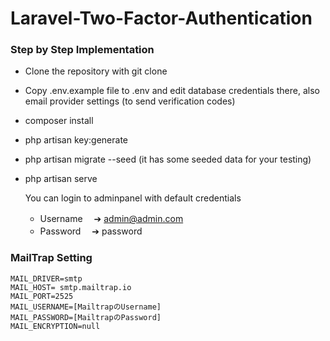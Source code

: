 # Laravel-Two-Factor-Authentication

### Step by Step Implementation

- Clone the repository with git clone
- Copy .env.example file to .env and edit database credentials there, also email provider settings (to send verification codes)
- composer install
- php artisan key:generate
- php artisan migrate --seed (it has some seeded data for your testing)
- php artisan serve

   You can login to adminpanel with default credentials 
     - Username 　➔  admin@admin.com
     - Password 　➔  password
     
 
 ### MailTrap Setting
 ```
MAIL_DRIVER=smtp
MAIL_HOST= smtp.mailtrap.io
MAIL_PORT=2525
MAIL_USERNAME=[MailtrapのUsername]
MAIL_PASSWORD=[MailtrapのPassword]
MAIL_ENCRYPTION=null
 ```
